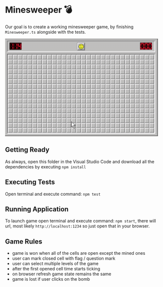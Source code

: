 # Minesweeper 💣

Our goal is to create a working minesweeper game, by finishing `Minesweeper.ts` alongside with the tests.

![Minesweeper](./assets/minesweeper.gif)

## Getting Ready

As always, open this folder in the Visual Studio Code and download all the dependencies by executing `npm install`

## Executing Tests

Open terminal and execute command: `npm test`

## Running Application

To launch game open terminal and execute command: `npm start`, there will url, most likely `http://localhost:1234` so just open that in your browser.

## Game Rules

- game is won when all of the cells are open except the mined ones
- user can mark closed cell with flag / question mark
- user can select multiple levels of the game
- after the first opened cell time starts ticking
- on browser refresh game state remains the same
- game is lost if user clicks on the bomb
